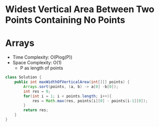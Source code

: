 # Widest Vertical Area Between Two Points Containing No Points

# Arrays

- Time Complexity: O(Plog(P))
- Space Complexity: O(1)
  - P as length of points

```java
class Solution {
    public int maxWidthOfVerticalArea(int[][] points) {
        Arrays.sort(points, (a, b) -> a[0] -b[0]);
        int res = 0;
        for(int i = 1; i < points.length; i++){
            res = Math.max(res, points[i][0] - points[i-1][0]);
        }
        return res;
    }
}
```
